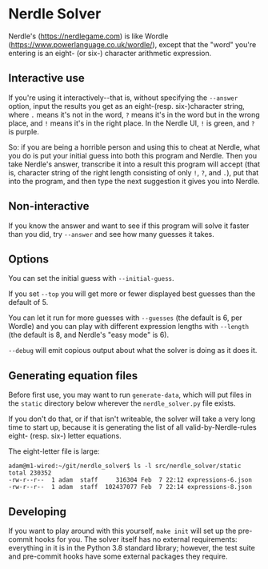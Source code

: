 # Nerdle Solver

Nerdle's (https://nerdlegame.com) is like Wordle
(https://www.powerlanguage.co.uk/wordle/), except that the "word" you're
entering is an eight- (or six-) character arithmetic expression.

## Interactive use

If you're using it interactively--that is, without specifying the
`--answer` option, input the results you get as an
eight-(resp. six-)character string, where `.` means it's not in the
word, `?` means it's in the word but in the wrong place, and `!` means
it's in the right place.  In the Nerdle UI, `!` is green, and `?` is
purple.

So: if you are being a horrible person and using this to cheat at
Nerdle, what you do is put your initial guess into both this program and
Nerdle.  Then you take Nerdle's answer, transcribe it into a result this
program will accept (that is, character string of the right length
consisting of only `!`, `?`, and `.`), put that into the program, and
then type the next suggestion it gives you into Nerdle.

## Non-interactive

If you know the answer and want to see if this program will solve it
faster than you did, try `--answer` and see how many guesses it takes.

## Options

You can set the initial guess with `--initial-guess`.

If you set `--top` you will get more or fewer displayed best guesses
than the default of 5.

You can let it run for more guesses with `--guesses` (the default is 6,
per Wordle) and you can play with different expression lengths with
`--length` (the default is 8, and Nerdle's "easy mode" is 6).

`--debug` will emit copious output about what the solver is doing as it
does it.

## Generating equation files

Before first use, you may want to run `generate-data`, which will put
files in the `static` directory below wherever the `nerdle_solver.py`
file exists.

If you don't do that, or if that isn't writeable, the solver will take a
very long time to start up, because it is generating the list of all
valid-by-Nerdle-rules eight- (resp. six-) letter equations.

The eight-letter file is large:

```
adam@m1-wired:~/git/nerdle_solver$ ls -l src/nerdle_solver/static
total 230352
-rw-r--r--  1 adam  staff     316304 Feb  7 22:12 expressions-6.json
-rw-r--r--  1 adam  staff  102437077 Feb  7 22:14 expressions-8.json
```

## Developing

If you want to play around with this yourself, ``make init`` will set up
the pre-commit hooks for you.  The solver itself has no external
requirements: everything in it is in the Python 3.8 standard library;
however, the test suite and pre-commit hooks have some external packages
they require.
